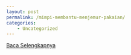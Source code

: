 ```yaml
---
layout: post
permalink: /mimpi-membantu-menjemur-pakaian/
categories:
    - Uncategorized
---
```


[Baca Selengkapnya](/07)
